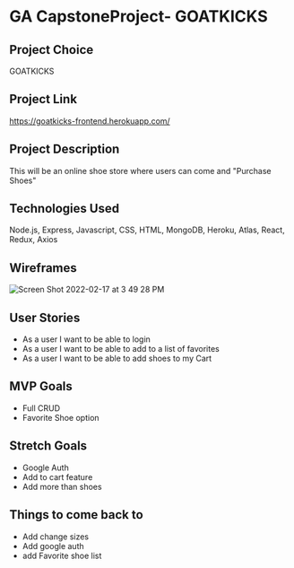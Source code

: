 # GA CapstoneProject- GOATKICKS

## Project Choice
GOATKICKS

## Project Link

https://goatkicks-frontend.herokuapp.com/

## Project Description

This will be an online shoe store where users can come and "Purchase Shoes"


## Technologies Used

Node.js, Express, Javascript, CSS, HTML, MongoDB, Heroku, Atlas, React, Redux, Axios

## Wireframes
![Screen Shot 2022-02-17 at 3 49 28 PM](https://user-images.githubusercontent.com/49251769/154576747-adc98b46-011e-4606-b8cb-8b95b8cfbda8.png)



## User Stories

- As a user I want to be able to login
- As a user I want to be able to add to a list of favorites
- As a user I want to be able to add shoes to my Cart




## MVP Goals

- Full CRUD
- Favorite Shoe option



## Stretch Goals

- Google Auth
- Add to cart feature
- Add more than shoes

## Things to come back to

- Add change sizes
- Add google auth
- add Favorite shoe list
